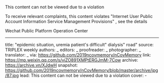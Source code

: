 This content can not be viewed due to a violation

To receive relevant complaints, this content violates "Internet User Public Account Information Service Management Provisions" , see the details

Wechat Public Platform Operation Center


-------------
title: "epidemic situation, uremia patient's difficult" dialysis" road"
source: TRIPLEX weekly
authors: _
editors: _
proofreader: _
photographer: _
translator: _
via: https://github.com/2019ncovmemory/nCovMemory
link: https://mp.weixin.qq.com/s/viZO891XMPtERGJmM-7Cow
archive: https://archive.vn/XJdwH
snapshot: https://github.com/2019ncovmemory/nCovMemory/blob/master/archive/jpg/87.jpg
lead: This content can not be viewed due to a violation
cover: -
